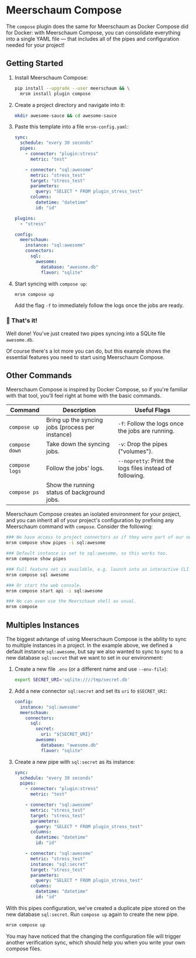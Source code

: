 # Meerschaum Compose

The `compose` plugin does the same for Meerschaum as Docker Compose did for Docker: with Meerschaum Compose, you can consolidate everything into a single YAML file ― that includes all of the pipes and configuration needed for your project!

## Getting Started

1. Install Meerschaum Compose:
    ```bash
    pip install --upgrade --user meerschaum && \
      mrsm install plugin compose
    ```
2. Create a project directory and navigate into it:
    ```bash
    mkdir awesome-sauce && cd awesome-sauce
    ```
3. Paste this template into a file `mrsm-config.yaml`:
    ```yaml
    sync:
      schedule: "every 30 seconds"
      pipes:
        - connector: "plugin:stress"
          metric: "test"

        - connector: "sql:awesome"
          metric: "stress_test"
          target: "stress_test"
          parameters:
            query: "SELECT * FROM plugin_stress_test"
          columns:
            datetime: "datetime"
            id: "id"

    plugins:
      - "stress"

    config:
      meerschaum:
        instance: "sql:awesome"
        connectors:
          sql:
            awesome:
              database: "awesome.db"
              flavor: "sqlite"
    ```
4. Start syncing with `compose up`:
    ```bash
    mrsm compose up
    ```
    Add the flag `-f` to immediately follow the logs once the jobs are ready.

### 🥳 That's it!

Well done! You've just created two pipes syncing into a SQLite file `awesome.db`.

Of course there's a lot more you can do, but this example shows the essential features you need to start using Meerschaum Compose.

## Other Commands

Meerschaum Compose is inspired by Docker Compose, so if you're familiar with that tool, you'll feel right at home with the basic commands.

Command | Description | Useful Flags
--|--|--
`compose up` | Bring up the syncing jobs (process per instance) | `-f`: Follow the logs once the jobs are running.
`compose down` | Take down the syncing jobs. | `-v`: Drop the pipes ("volumes").
`compose logs` | Follow the jobs' logs. | `--nopretty`: Print the logs files instead of following.
`compose ps` | Show the running status of background jobs.

Meerschaum Compose creates an isolated environment for your project, and you can inherit all of your project's configuration by prefixing any Meerschaum command with `compose`. Consider the following:

```bash
### We have access to project connectors as if they were part of our normal config.
mrsm compose show pipes -i sql:awesome

### Default instance is set to sql:awesome, so this works too.
mrsm compose show pipes

### Full feature set is available, e.g. launch into an interactive CLI.
mrsm compose sql awesome

### Or start the web console.
mrsm compose start api -i sql:awesome

### We can even use the Meerschaum shell as usual.
mrsm compose
```

## Multiples Instances

The biggest advtange of using Meerschaum Compose is the ability to sync to multiple instances in a project. In the example above, we defined a default instance `sql:awesome`, but say we also wanted to sync to sync to a new database `sql:secret` that we want to set in our environment:

1. Create a new file `.env` (or a different name and use `--env-file`):
    ```bash
    export SECRET_URI='sqlite:////tmp/secret.db'
    ```
2. Add a new connector `sql:secret` and set its `uri` to `$SECRET_URI`:
    ```yaml
    config:
      instance: "sql:awesome"
      meerschaum:
        connectors:
          sql:
            secret:
              uri: "${SECRET_URI}"
            awesome:
              database: "awesome.db"
              flavor: "sqlite"
    ```
3. Create a new pipe with `sql:secret` as its instance:
    ```yaml
    sync:
      schedule: "every 30 seconds"
      pipes:
        - connector: "plugin:stress"
          metric: "test"

        - connector: "sql:awesome"
          metric: "stress_test"
          target: "stress_test"
          parameters:
            query: "SELECT * FROM plugin_stress_test"
          columns:
            datetime: "datetime"
            id: "id"

        - connector: "sql:awesome"
          metric: "stress_test"
          instance: "sql:secret"
          target: "stress_test"
          parameters:
            query: "SELECT * FROM plugin_stress_test"
          columns:
            datetime: "datetime"
            id: "id"
    ```

With this pipes configuration, we've created a duplicate pipe stored on the new database `sql:secret`. Run `compose up` again to create the new pipe.

```bash
mrsm compose up
```

You may have noticed that the changing the configuration file will trigger another verification sync, which should help you when you write your own compose files.